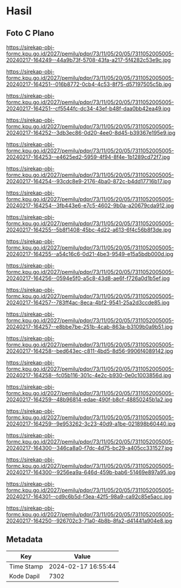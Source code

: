 # Hasil

## Foto C Plano

https://sirekap-obj-formc.kpu.go.id/2027/pemilu/pdpr/73/11/05/20/05/7311052005005-20240217-164249--44a9b73f-5708-43fa-a217-5f4282c53e9c.jpg

https://sirekap-obj-formc.kpu.go.id/2027/pemilu/pdpr/73/11/05/20/05/7311052005005-20240217-164251--016b8772-0cb4-4c53-8f75-d57197505c5b.jpg

https://sirekap-obj-formc.kpu.go.id/2027/pemilu/pdpr/73/11/05/20/05/7311052005005-20240217-164251--cf5544fc-dc34-43ef-b48f-daa0bb42ea49.jpg

https://sirekap-obj-formc.kpu.go.id/2027/pemilu/pdpr/73/11/05/20/05/7311052005005-20240217-164252--3db3ec86-0d20-4ee0-8d45-b39367e195e9.jpg

https://sirekap-obj-formc.kpu.go.id/2027/pemilu/pdpr/73/11/05/20/05/7311052005005-20240217-164253--e4625ed2-5959-4f94-8f4e-1b1289cd72f7.jpg

https://sirekap-obj-formc.kpu.go.id/2027/pemilu/pdpr/73/11/05/20/05/7311052005005-20240217-164254--93cdc8e9-2176-4ba0-872c-b4dd17716b17.jpg

https://sirekap-obj-formc.kpu.go.id/2027/pemilu/pdpr/73/11/05/20/05/7311052005005-20240217-164254--3fb443e6-e7c5-4602-9b0a-a20679cda912.jpg

https://sirekap-obj-formc.kpu.go.id/2027/pemilu/pdpr/73/11/05/20/05/7311052005005-20240217-164255--5b8f1408-45bc-4d22-a613-6f4c56b8f3de.jpg

https://sirekap-obj-formc.kpu.go.id/2027/pemilu/pdpr/73/11/05/20/05/7311052005005-20240217-164255--a54c16c6-0d21-4be3-9549-e15a5bdb000d.jpg

https://sirekap-obj-formc.kpu.go.id/2027/pemilu/pdpr/73/11/05/20/05/7311052005005-20240217-164256--0594e5f0-a5c8-43d8-ae6f-f726a0d1b5ef.jpg

https://sirekap-obj-formc.kpu.go.id/2027/pemilu/pdpr/73/11/05/20/05/7311052005005-20240217-164257--783ff4ac-8eca-4bf2-9541-25a2d3ccde85.jpg

https://sirekap-obj-formc.kpu.go.id/2027/pemilu/pdpr/73/11/05/20/05/7311052005005-20240217-164257--e8bbe7be-251b-4cab-863a-b3109b0a9b51.jpg

https://sirekap-obj-formc.kpu.go.id/2027/pemilu/pdpr/73/11/05/20/05/7311052005005-20240217-164258--bed643ec-c811-4bd5-8d56-9906f4089142.jpg

https://sirekap-obj-formc.kpu.go.id/2027/pemilu/pdpr/73/11/05/20/05/7311052005005-20240217-164258--fc05b116-301c-4e2c-b930-0e0c1003856d.jpg

https://sirekap-obj-formc.kpu.go.id/2027/pemilu/pdpr/73/11/05/20/05/7311052005005-20240217-164259--48b96814-edae-490f-b8cf-48850245b1a2.jpg

https://sirekap-obj-formc.kpu.go.id/2027/pemilu/pdpr/73/11/05/20/05/7311052005005-20240217-164259--9e953262-3c23-40d9-a1be-021898b60440.jpg

https://sirekap-obj-formc.kpu.go.id/2027/pemilu/pdpr/73/11/05/20/05/7311052005005-20240217-164300--346ca8a0-f7dc-4d75-bc29-a405cc331527.jpg

https://sirekap-obj-formc.kpu.go.id/2027/pemilu/pdpr/73/11/05/20/05/7311052005005-20240217-164300--9256ea9a-646d-459b-bab6-51469e897a95.jpg

https://sirekap-obj-formc.kpu.go.id/2027/pemilu/pdpr/73/11/05/20/05/7311052005005-20240217-164301--cd9c6b5d-f3ea-42f5-98a9-ca92c85e5acc.jpg

https://sirekap-obj-formc.kpu.go.id/2027/pemilu/pdpr/73/11/05/20/05/7311052005005-20240217-164250--926702c3-71a0-4b8b-8fa2-d41441a904e8.jpg


## Metadata

| Key        | Value               |
| ---------- | ------------------- |
| Time Stamp | 2024-02-17 16:55:44 |
| Kode Dapil | 7302                |



